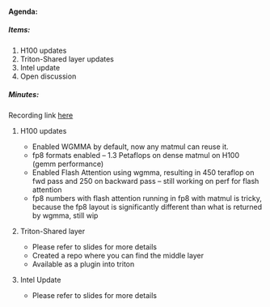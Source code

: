 #### Agenda:

##### Items:
1. H100 updates
2. Triton-Shared layer updates
3. Intel update
4. Open discussion

##### Minutes:
Recording link [here](https://youtu.be/KZAzpKx1ebI)

1. H100 updates
   - Enabled WGMMA by default, now any matmul can reuse it.
   - fp8 formats enabled – 1.3 Petaflops on dense matmul on H100 (gemm performance)
   - Enabled Flash Attention using wgmma, resulting in 450 teraflop on fwd pass and 250 on backward pass – still working on perf for flash attention
   - fp8 numbers with flash attention running in fp8 with matmul is tricky, because the fp8 layout is significantly different than what is returned by wgmma, still wip

2. Triton-Shared layer
   - Please refer to slides for more details
   - Created a repo where you can find the middle layer
   - Available as a plugin into triton
     
3. Intel Update
   - Please refer to slides for more details
